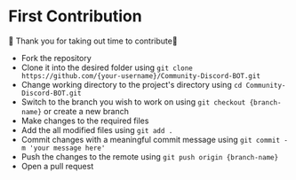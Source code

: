 # First Contribution

:tada: Thank you for taking out time to contribute:tada:

- Fork the repository
- Clone it into the desired folder using `git clone https://github.com/{your-username}/Community-Discord-BOT.git`
- Change working directory to the project's directory using `cd Community-Discord-BOT.git`
- Switch to the branch you wish to work on using `git checkout {branch-name}` or create a new branch
- Make changes to the required files
- Add the all modified files using `git add .`
- Commit changes with a meaningful commit message using `git commit -m 'your message here'` 
- Push the changes to the remote using `git push origin {branch-name}`
- Open a pull request
